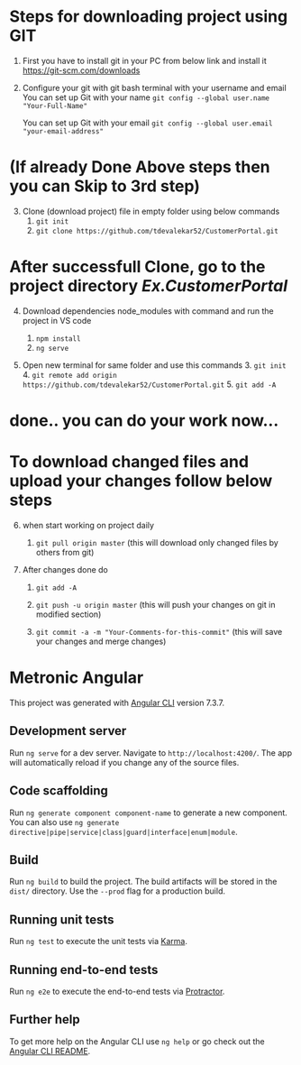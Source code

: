# Steps for downloading project using GIT
1. First you have to install git in your PC from below link and install it 
	https://git-scm.com/downloads

2. Configure your git with git bash terminal with your username and email
	You can set up Git with your name
	`git config --global user.name "Your-Full-Name"`

	You can set up Git with your email
	`git config --global user.email "your-email-address"`

# (If already Done Above steps then you can Skip to 3rd step)	
	
3. Clone (download project) file in empty folder using below commands
	1. `git init`
	2. `git clone https://github.com/tdevalekar52/CustomerPortal.git`
	
	
# After successfull Clone, go to the project directory *Ex.CustomerPortal*

4. Download dependencies node_modules with command and run the project in VS code
	1. `npm install`
	2. `ng serve`
	
5. Open new terminal for same folder and use this commands
	3. `git init`
	4. `git remote add origin https://github.com/tdevalekar52/CustomerPortal.git`
	5. `git add -A`

# done.. you can do your work now...

# To download changed files and upload your changes follow below steps

6. when start working on project daily 
	1. `git pull origin master`
		(this will download only changed files by others from git)
		
7. After changes done do
	1. `git add -A`
	2. `git push -u origin master`
		(this will push your changes on git in modified section)
	
	3. `git commit -a -m "Your-Comments-for-this-commit"`
		(this will save your changes and merge changes)




# Metronic Angular

This project was generated with [Angular CLI](https://github.com/angular/angular-cli) version 7.3.7.

## Development server

Run `ng serve` for a dev server. Navigate to `http://localhost:4200/`. The app will automatically reload if you change any of the source files.

## Code scaffolding

Run `ng generate component component-name` to generate a new component. You can also use `ng generate directive|pipe|service|class|guard|interface|enum|module`.

## Build

Run `ng build` to build the project. The build artifacts will be stored in the `dist/` directory. Use the `--prod` flag for a production build.

## Running unit tests

Run `ng test` to execute the unit tests via [Karma](https://karma-runner.github.io).

## Running end-to-end tests

Run `ng e2e` to execute the end-to-end tests via [Protractor](http://www.protractortest.org/).

## Further help

To get more help on the Angular CLI use `ng help` or go check out the [Angular CLI README](https://github.com/angular/angular-cli/blob/master/README.md).
